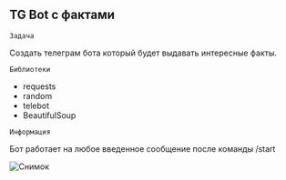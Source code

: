 ## TG Bot с фактами

`Задача`

Создать телеграм бота который будет выдавать интересные факты.

`Библиотеки`

- requests
- random
- telebot
- BeautifulSoup

`Информация`

Бот работает на любое введенное сообщение после команды /start

![Снимок](https://github.com/Volotova/BeautifulSoup4_TG_Facts/assets/118131020/cbc4c919-abb5-4f77-87d1-93c8644ccacd)
